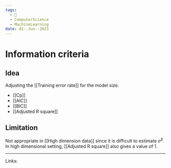 ```yaml
---
tags:
  - 🌱
  - ComputerScience
  - MachineLearning
date: 01--Jun--2023
---
```


# Information criteria
## Idea
Adjusting the [[Training error rate]] for the model size.
- [[Cp]]
- [[AIC]]
- [[BIC]]
- [[Adjusted R square]]
## Limitation
Not appropriate in [[High dimension data]] since it is difficult to estimate $\hat \sigma^2$. In high dimensional setting, [[Adjusted R square]] also gives a value of 1.

---
Links: 